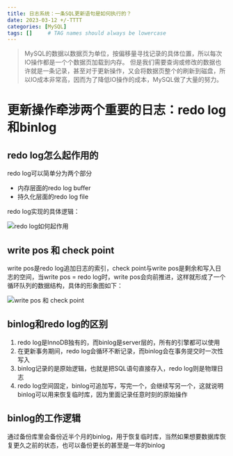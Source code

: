 ```yaml
---
title: 日志系统：一条SQL更新语句是如何执行的？
date: 2023-03-12 +/-TTTT
categories: [MySQL]
tags: []     # TAG names should always be lowercase
---
```


>MySQL的数据以数据页为单位，按偏移量寻找记录的具体位置，所以每次IO操作都是一个个数据页加载到内存。
> 但是我们需要查询或修改的数据也许就是一条记录，甚至对于更新操作，又会将数据页整个的刷新到磁盘，所以IO成本非常高，因而为了降低IO操作的成本，MySQL做了大量的努力。

# 更新操作牵涉两个重要的日志：redo log和binlog
## redo log怎么起作用的

redo log可以简单分为两个部分

- 内存层面的redo log buffer
- 持久化层面的redo log file

redo log实现的具体逻辑：

![redo log如何起作用](https://cdn.jsdelivr.net/gh/Casflawed/img-host@master/blog/202204271023885.png "redo log如何起作用")

## write pos 和 check point

write pos是redo log追加日志的索引，check point与write pos是剩余和写入日志的空间，当write pos = redo log时，write pos会向前推进，这样就形成了一个循环队列的数据结构，具体的形象图如下：

![write pos 和 check point](https://cdn.jsdelivr.net/gh/Casflawed/img-host@master/blog/202204271028957.png "write pos 和 check point")

## binlog和redo log的区别

1. redo log是InnoDB独有的，而binlog是server层的，所有的引擎都可以使用
2. 在更新事务期间，redo log会循环不断记录，而binlog会在事务提交时一次性写入
3. binlog记录的是原始逻辑，也就是把SQL语句直接存入，redo log则是物理日志
4. redo log空间固定，binlog可追加写，写完一个，会继续写另一个，这就说明binlog可以用来恢复临时库，因为里面记录任意时刻的原始操作

## binlog的工作逻辑

通过备份库里会备份近半个月的binlog，用于恢复临时库，当然如果想要数据库恢复更久之前的状态，也可以备份更长的甚至是一年的binlog